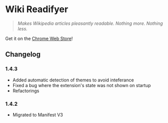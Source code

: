 # Wiki Readifyer

> *Makes Wikipedia articles pleasantly readable. Nothing more. Nothing less.*

Get it on the [Chrome Web Store](https://chrome.google.com/webstore/detail/wiki-readifyer/kinhfkialnlpoomgdpolokhholkofeke)!

## Changelog

### 1.4.3

- Added automatic detection of themes to avoid inteferance
- Fixed a bug where the extension's state was not shown on startup
- Refactorings

### 1.4.2

- Migrated to Manifest V3
